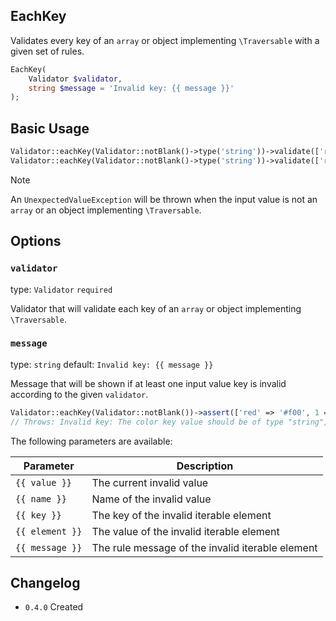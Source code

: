 ## EachKey

Validates every key of an `array` or object implementing `\Traversable` with a given set of rules.

```php
EachKey(
    Validator $validator,
    string $message = 'Invalid key: {{ message }}'
);
```

## Basic Usage

```php
Validator::eachKey(Validator::notBlank()->type('string'))->validate(['red' => '#f00', 'green' => '#0f0']); // true
Validator::eachKey(Validator::notBlank()->type('string'))->validate(['red' => '#f00', 1 => '#0f0']); // false
```

> [!NOTE]
> An `UnexpectedValueException` will be thrown when the input value is not an `array` or an object implementing `\Traversable`.

## Options

### `validator`

type: `Validator` `required`

Validator that will validate each key of an `array` or object implementing `\Traversable`.

### `message`

type: `string` default: `Invalid key: {{ message }}`

Message that will be shown if at least one input value key is invalid according to the given `validator`.

```php
Validator::eachKey(Validator::notBlank())->assert(['red' => '#f00', 1 => '#0f0'], 'color'); 
// Throws: Invalid key: The color key value should be of type "string", 1 given.
```

The following parameters are available:

| Parameter       | Description                                      |
|-----------------|--------------------------------------------------|
| `{{ value }}`   | The current invalid value                        |
| `{{ name }}`    | Name of the invalid value                        |
| `{{ key }}`     | The key of the invalid iterable element          |
| `{{ element }}` | The value of the invalid iterable element        |
| `{{ message }}` | The rule message of the invalid iterable element |

## Changelog

- `0.4.0` Created
